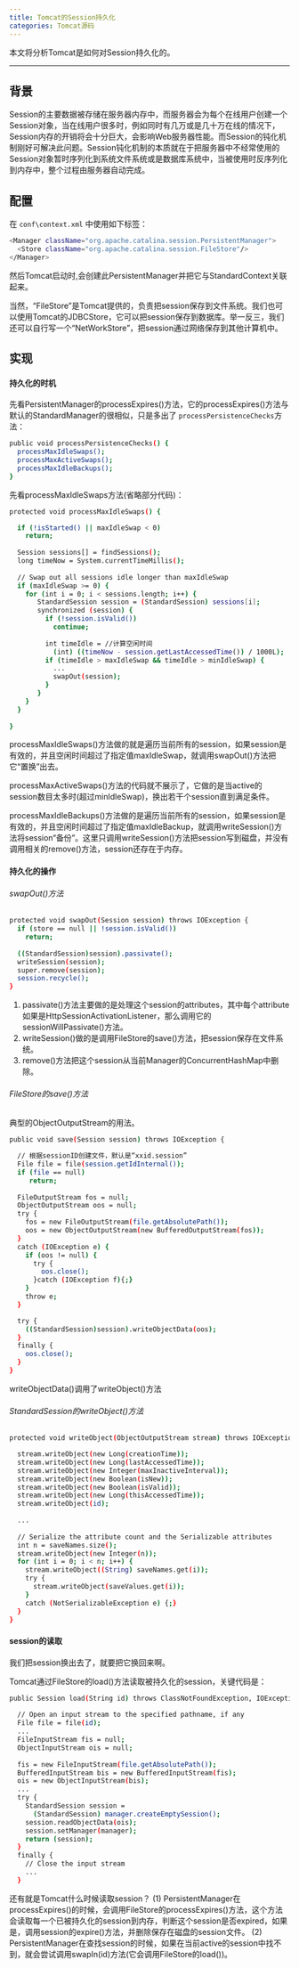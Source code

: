 ```yaml
---
title: Tomcat的Session持久化
categories: Tomcat源码
---
```


本文将分析Tomcat是如何对Session持久化的。

<!--more-->

---

## 背景
Session的主要数据被存储在服务器内存中，而服务器会为每个在线用户创建一个Session对象，当在线用户很多时，例如同时有几万或是几十万在线的情况下，Session内存的开销将会十分巨大，会影响Web服务器性能。而Session的钝化机制刚好可解决此问题。Session钝化机制的本质就在于把服务器中不经常使用的Session对象暂时序列化到系统文件系统或是数据库系统中，当被使用时反序列化到内存中，整个过程由服务器自动完成。 


## 配置

在 `conf\context.xml` 中使用如下标签：
```bash
<Manager className="org.apache.catalina.session.PersistentManager">
  <Store className="org.apache.catalina.session.FileStore"/>
</Manager>
```
然后Tomcat启动时,会创建此PersistentManager并把它与StandardContext关联起来。

当然，“FileStore”是Tomcat提供的，负责把session保存到文件系统。我们也可以使用Tomcat的JDBCStore，它可以把session保存到数据库。举一反三，我们还可以自行写一个“NetWorkStore”，把session通过网络保存到其他计算机中。


## 实现


#### 持久化的时机
先看PersistentManager的processExpires()方法，它的processExpires()方法与默认的StandardManager的很相似，只是多出了 `processPersistenceChecks`方法：
```bash
public void processPersistenceChecks() {
  processMaxIdleSwaps();
  processMaxActiveSwaps();
  processMaxIdleBackups();
}
```
先看processMaxIdleSwaps方法(省略部分代码)：
```bash
protected void processMaxIdleSwaps() {

  if (!isStarted() || maxIdleSwap < 0)
    return;
    
  Session sessions[] = findSessions();
  long timeNow = System.currentTimeMillis();
  
  // Swap out all sessions idle longer than maxIdleSwap
  if (maxIdleSwap >= 0) {
    for (int i = 0; i < sessions.length; i++) {
       StandardSession session = (StandardSession) sessions[i];
       synchronized (session) {
         if (!session.isValid())
           continue;
           
         int timeIdle = //计算空闲时间
           (int) ((timeNow - session.getLastAccessedTime()) / 1000L);
         if (timeIdle > maxIdleSwap && timeIdle > minIdleSwap) {
           ...
           swapOut(session);
         }
       }
    }
  }
    
}
```
processMaxIdleSwaps()方法做的就是遍历当前所有的session，如果session是有效的，并且空闲时间超过了指定值maxIdleSwap，就调用swapOut()方法把它“置换”出去。

processMaxActiveSwaps()方法的代码就不展示了，它做的是当active的session数目太多时(超过minIdleSwap)，换出若干个session直到满足条件。

processMaxIdleBackups()方法做的是遍历当前所有的session，如果session是有效的，并且空闲时间超过了指定值maxIdleBackup，就调用writeSession()方法将session“备份”。这里只调用writeSession()方法把session写到磁盘，并没有调用相关的remove()方法，session还存在于内存。


#### 持久化的操作

###### swapOut()方法
```bash
protected void swapOut(Session session) throws IOException {
  if (store == null || !session.isValid())
    return;
    
  ((StandardSession)session).passivate(); 
  writeSession(session);
  super.remove(session);
  session.recycle();
}
```
1. passivate()方法主要做的是处理这个session的attributes，其中每个attribute如果是HttpSessionActivationListener，那么调用它的sessionWillPassivate()方法。
2. writeSession()做的是调用FileStore的save()方法，把session保存在文件系统。
3. remove()方法把这个session从当前Manager的ConcurrentHashMap中删除。


###### FileStore的save()方法
典型的ObjectOutputStream的用法。
```bash
public void save(Session session) throws IOException {

  // 根据sessionID创建文件，默认是“xxid.session”
  File file = file(session.getIdInternal());
  if (file == null)
     return;
     
  FileOutputStream fos = null;
  ObjectOutputStream oos = null;
  try {
    fos = new FileOutputStream(file.getAbsolutePath());
    oos = new ObjectOutputStream(new BufferedOutputStream(fos));
  }
  catch (IOException e) {
    if (oos != null) {
      try {
        oos.close();
      }catch (IOException f){;}
    }
    throw e;
  }

  try {
    ((StandardSession)session).writeObjectData(oos);
  }
  finally {
    oos.close();
  }
}
```

writeObjectData()调用了writeObject()方法

###### StandardSession的writeObject()方法
```bash
protected void writeObject(ObjectOutputStream stream) throws IOException {

  stream.writeObject(new Long(creationTime));
  stream.writeObject(new Long(lastAccessedTime));
  stream.writeObject(new Integer(maxInactiveInterval));
  stream.writeObject(new Boolean(isNew));
  stream.writeObject(new Boolean(isValid));
  stream.writeObject(new Long(thisAccessedTime));
  stream.writeObject(id);
  
  ...
  
  // Serialize the attribute count and the Serializable attributes
  int n = saveNames.size();
  stream.writeObject(new Integer(n));
  for (int i = 0; i < n; i++) {
    stream.writeObject((String) saveNames.get(i));
    try {
      stream.writeObject(saveValues.get(i));
    }
    catch (NotSerializableException e) {;}
  }
}
```

#### session的读取
我们把session换出去了，就要把它换回来啊。

Tomcat通过FileStore的load()方法读取被持久化的session，关键代码是：
```bash
public Session load(String id) throws ClassNotFoundException, IOException {
  
  // Open an input stream to the specified pathname, if any
  File file = file(id);
  ...
  FileInputStream fis = null;
  ObjectInputStream ois = null;
  
  fis = new FileInputStream(file.getAbsolutePath());
  BufferedInputStream bis = new BufferedInputStream(fis);
  ois = new ObjectInputStream(bis);
  ...
  try {
    StandardSession session =
      (StandardSession) manager.createEmptySession();
    session.readObjectData(ois);
    session.setManager(manager);
    return (session);
  }
  finally {
    // Close the input stream
    ...
  }
```

还有就是Tomcat什么时候读取session？
(1) PersistentManager在processExpires()的时候，会调用FileStore的processExpires()方法，这个方法会读取每一个已被持久化的session到内存，判断这个session是否expired，如果是，调用session的expire()方法，并删除保存在磁盘的session文件。
(2) PersistentManager在查找session的时候，如果在当前active的session中找不到，就会尝试调用swapIn(id)方法(它会调用FileStore的load())。